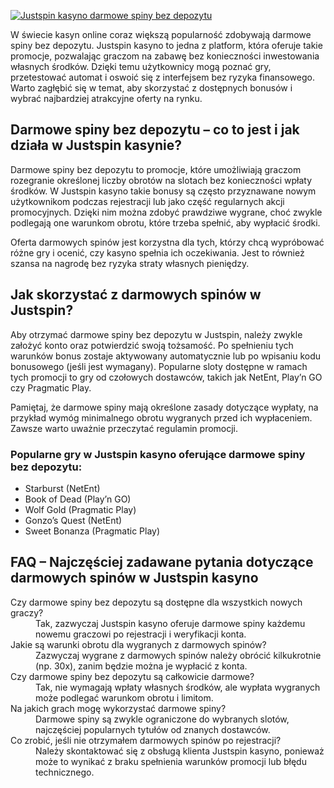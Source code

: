 [![Justspin kasyno darmowe spiny bez depozytu](https://123-caf.pages.dev/gitsignup.png)](https://vrmoo.ru/Bt82HjjY)

<p>W świecie kasyn online coraz większą popularność zdobywają darmowe spiny bez depozytu. Justspin kasyno to jedna z platform, która oferuje takie promocje, pozwalając graczom na zabawę bez konieczności inwestowania własnych środków. Dzięki temu użytkownicy mogą poznać gry, przetestować automat i oswoić się z interfejsem bez ryzyka finansowego. Warto zagłębić się w temat, aby skorzystać z dostępnych bonusów i wybrać najbardziej atrakcyjne oferty na rynku.</p>  <h2>Darmowe spiny bez depozytu – co to jest i jak działa w Justspin kasynie?</h2> <p>Darmowe spiny bez depozytu to promocje, które umożliwiają graczom rozegranie określonej liczby obrotów na slotach bez konieczności wpłaty środków. W Justspin kasyno takie bonusy są często przyznawane nowym użytkownikom podczas rejestracji lub jako część regularnych akcji promocyjnych. Dzięki nim można zdobyć prawdziwe wygrane, choć zwykle podlegają one warunkom obrotu, które trzeba spełnić, aby wypłacić środki.</p>  <p>Oferta darmowych spinów jest korzystna dla tych, którzy chcą wypróbować różne gry i ocenić, czy kasyno spełnia ich oczekiwania. Jest to również szansa na nagrodę bez ryzyka straty własnych pieniędzy.</p>  <h2>Jak skorzystać z darmowych spinów w Justspin?</h2> <p>Aby otrzymać darmowe spiny bez depozytu w Justspin, należy zwykle założyć konto oraz potwierdzić swoją tożsamość. Po spełnieniu tych warunków bonus zostaje aktywowany automatycznie lub po wpisaniu kodu bonusowego (jeśli jest wymagany). Popularne sloty dostępne w ramach tych promocji to gry od czołowych dostawców, takich jak NetEnt, Play’n GO czy Pragmatic Play.</p>  <p>Pamiętaj, że darmowe spiny mają określone zasady dotyczące wypłaty, na przykład wymóg minimalnego obrotu wygranych przed ich wypłaceniem. Zawsze warto uważnie przeczytać regulamin promocji.</p>  <h3>Popularne gry w Justspin kasyno oferujące darmowe spiny bez depozytu:</h3> <ul>   <li>Starburst (NetEnt)</li>   <li>Book of Dead (Play’n GO)</li>   <li>Wolf Gold (Pragmatic Play)</li>   <li>Gonzo’s Quest (NetEnt)</li>   <li>Sweet Bonanza (Pragmatic Play)</li> </ul>  <h2>FAQ – Najczęściej zadawane pytania dotyczące darmowych spinów w Justspin kasyno</h2> <dl>   <dt>Czy darmowe spiny bez depozytu są dostępne dla wszystkich nowych graczy?</dt>   <dd>Tak, zazwyczaj Justspin kasyno oferuje darmowe spiny każdemu nowemu graczowi po rejestracji i weryfikacji konta.</dd>    <dt>Jakie są warunki obrotu dla wygranych z darmowych spinów?</dt>   <dd>Zazwyczaj wygrane z darmowych spinów należy obrócić kilkukrotnie (np. 30x), zanim będzie można je wypłacić z konta.</dd>    <dt>Czy darmowe spiny bez depozytu są całkowicie darmowe?</dt>   <dd>Tak, nie wymagają wpłaty własnych środków, ale wypłata wygranych może podlegać warunkom obrotu i limitom.</dd>    <dt>Na jakich grach mogę wykorzystać darmowe spiny?</dt>   <dd>Darmowe spiny są zwykle ograniczone do wybranych slotów, najczęściej popularnych tytułów od znanych dostawców.</dd>    <dt>Co zrobić, jeśli nie otrzymałem darmowych spinów po rejestracji?</dt>   <dd>Należy skontaktować się z obsługą klienta Justspin kasyno, ponieważ może to wynikać z braku spełnienia warunków promocji lub błędu technicznego.</dd> </dl>